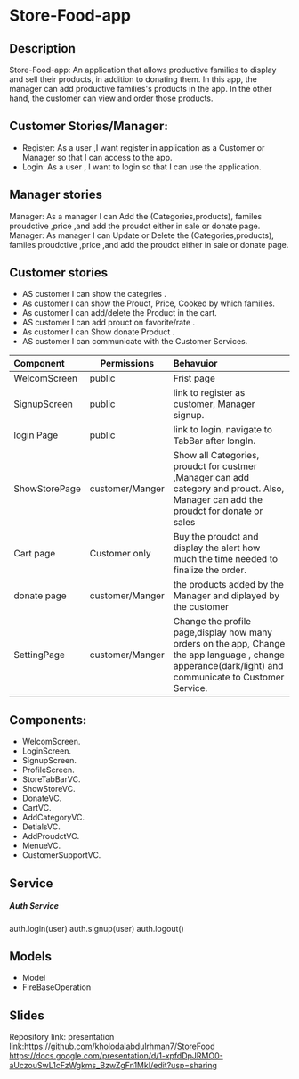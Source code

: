 
# Store-Food-app

## Description
Store-Food-app: An application that allows productive families to display and sell their products, in addition to donating them. In this app, the manager can add productive families's products in the app. In the other hand, the customer can view and order those products. 

## Customer Stories/Manager:
- Register: As a user ,I want register in application  as a Customer or Manager so that I can access to the app.
- Login: As a user , I want to login so that I can use the application.
 
 
## Manager stories 
Manager: As a manager  I can Add the (Categories,products), familes proudctive ,price ,and  add the proudct either in sale or donate page.
Manager: As manager  I can Update or Delete  the (Categories,products), familes proudctive ,price ,and  add the proudct either in sale or donate page.

## Customer stories 
 - AS customer I can show the categries .
 - As customer I can show the Prouct, Price, Cooked by which families.
 - As customer I can add/delete the Product in the cart.
 - AS customer I can add prouct  on favorite/rate . 
 - As customer I can Show donate Product .
 - AS customer I can communicate with the Customer Services.
 
 
 
 | Component         | Permissions | Behavuior 
| :---              |     ---      |   :---    |
| WelcomScreen      | public       | Frist page |
| SignupScreen      |  public      | link to register as customer, Manager signup.|
| login Page        | public       | link to login, navigate to TabBar after longIn.|
| ShowStorePage     |customer/Manger| Show all Categories, proudct for custmer ,Manager can add category and prouct. Also, Manager can add the proudct for donate or sales |
| Cart page         |Customer only|Buy the proudct and display the alert how much the time needed to finalize the order.|
|donate page        |customer/Manger|the products added by the Manager and diplayed by the customer|
| SettingPage       |customer/Manger | Change the profile page,display how many orders on the app, Change the app language , change apperance(dark/light) and communicate to Customer Service.

## Components:
*  WelcomScreen. 
*  LoginScreen.
*  SignupScreen.
*  ProfileScreen.
*  StoreTabBarVC.
*  ShowStoreVC.
*  DonateVC.
*  CartVC.
*  AddCategoryVC.
*  DetialsVC.
*  AddProudctVC.
*  MenueVC.
*  CustomerSupportVC.

## Service
##### Auth Service
auth.login(user)
auth.signup(user)
auth.logout()

## Models
* Model 
* FireBaseOperation


## Slides
Repository link:
presentation link:https://github.com/kholodalabdulrhman7/StoreFood https://docs.google.com/presentation/d/1-xpfdDpJRMO0-aUczouSwL1cFzWgkms_BzwZgFn1MkI/edit?usp=sharing
